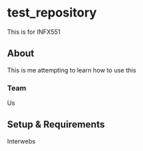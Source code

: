 # test_repository
This is for INFX551
## About
This is me attempting to learn how to use this
### Team
Us
## Setup & Requirements
Interwebs
